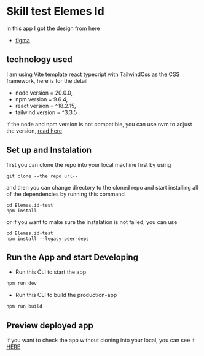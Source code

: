 # Skill test Elemes Id
in this app I got the design from here
- [figma](https://www.figma.com/file/VXBvQvCeLRs65i4cLhihEi/Frontend-Test?node-id=0%3A1)

## technology used
I am using Vite template react typecript with TailwindCss as the CSS framework, here is for the detail
- node version = 20.0.0,
- npm version = 9.6.4,
- react version = ^18.2.15,
- tailwind version = ^3.3.5

if the node and npm version is not compatible, you can use nvm to adjust the version, [read here](https://github.com/nvm-sh/nvm)

## Set up and Instalation
first you can clone the repo into your local machine first by using
```
git clone --the repo url--
```
and then you can change directory to the cloned repo and start installing all of the dependencies by running this command
```
cd Elemes.id-test
npm install
```
or if you want to make sure the instalation is not failed, you can use
```
cd Elemes.id-test
npm install --legacy-peer-deps
```

## Run the App and start Developing
- Run this CLI to start the app

```bash
npm run dev
```
- Run this CLI to build the production-app

```bash
npm run build
```
## Preview deployed app

if you want to check the app without cloning into your local, you can see it [HERE](https://elemes-test-id.netlify.app/)
